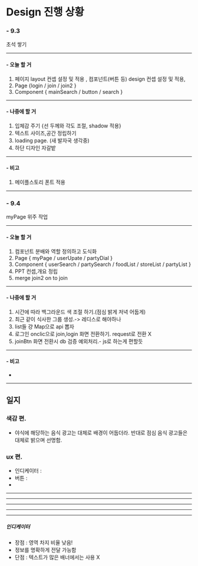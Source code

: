 # Design 진행 상황

### - 9.3 
초석 쌓기

---
#### - 오늘 할 거
1. 페이지 layout 컨셉 설정 및 적용 , 컴포넌트(버튼 등) design 컨셉 설정 및 적용,  
2. Page {login  /  join   /  join2  }  
3. Component { mainSearch / button / search } 
---

#### - 나중에 할 거
1. 입체감 주기 {선 두께와 각도 조절, shadow 적용}
2. 텍스트 사이즈,공간 정립하기
3. loading page. (새 발자국 생각중)
4. 하단 디자인 자갈밭

--- 
#### - 비고
1. 메이플스토리 폰트 적용 

--- 




### - 9.4
myPage 위주 작업

--- 

#### - 오늘 할 거
1. 컴포넌트 분배와 역할 정의하고 도식화 
2. Page {  myPage  /  userUpate  /  partyDial  }
3. Component {  userSearch  /  partySearch  /  foodList  /  storeList  /  partyList  }
4. PPT 컨셉,개요 정립
5. merge join2 on to join

--- 

#### - 나중에 할 거
1. 시간에 따라 백그라운드 색 조절 하기.(점심 밝게 저녁 어둡게) 
2. 최근 같이 식사한 그룹 생성.-> 레디스로 해야하나 
3. list들 걍 Map으로 api 뽑자 
4. 로그인 onclic으로 join,login 화면 전환하기. request로 전환 X
5. joinBtn 화면 전환시 db 검증 예외처리.- js로 하는게 편할듯
---

#### - 비고 
- 

--- 


## 일지 

### 색감 편.

- 야식에 해당하는 음식 광고는 대체로 배경이 어둡더라. 반대로 점심 음식 광고들은 대체로 밝으며 선명함.


### ux 편.

- 인디케이터 :
- 버튼 :
- 



----
---- 
---- 
---- 
---- 


##### 인디케이터
- 장점 : 영역 차지 비율 낮음!
- 정보를 명확하게 전달 가능함
- 단점 : 텍스트가 많은 배너에서는 사용 X



